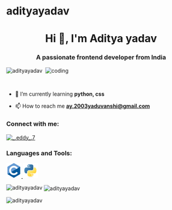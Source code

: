 # adityayadav<h1 align="center">Hi 👋, I'm Aditya yadav</h1>
<h3 align="center">A passionate frontend developer from India</h3>
<img align="right" alt="coding" width="400"src="https://camo.githubusercontent.com/cae12fddd9d6982901d82580bdf321d81fb299141098ca1c2d4891870827bf17/68747470733a2f2f6d69726f2e6d656469756d2e636f6d2f6d61782f313336302f302a37513379765349765f7430696f4a2d5a2e676966">

<p align="left"> <img src="https://komarev.com/ghpvc/?username=adityayadav&label=Profile%20views&color=0e75b6&style=flat" alt="adityayadav" /> </p>

<p align="left"> <a href="https://twitter.com/" target="blank"><img src="https://img.shields.io/twitter/follow/?logo=twitter&style=for-the-badge" alt="" /></a> </p>

- 🌱 I’m currently learning **python, css**

- 📫 How to reach me **ay.2003yaduvanshi@gmail.com**

<h3 align="left">Connect with me:</h3>
<p align="left">
<a href="https://instagram.com/_.eddy_.7" target="blank"><img align="center" src="https://raw.githubusercontent.com/rahuldkjain/github-profile-readme-generator/master/src/images/icons/Social/instagram.svg" alt="_.eddy_.7" height="30" width="40" /></a>
</p>

<h3 align="left">Languages and Tools:</h3>
<p align="left"> <a href="https://www.cprogramming.com/" target="_blank" rel="noreferrer"> <img src="https://raw.githubusercontent.com/devicons/devicon/master/icons/c/c-original.svg" alt="c" width="40" height="40"/> </a> <a href="https://www.python.org" target="_blank" rel="noreferrer"> <img src="https://raw.githubusercontent.com/devicons/devicon/master/icons/python/python-original.svg" alt="python" width="40" height="40"/> </a> </p>

<p><img align="left" src="https://github-readme-stats.vercel.app/api/top-langs?username=adityayadav&show_icons=true&locale=en&layout=compact" alt="adityayadav" /></p>

<p>&nbsp;<img align="center" src="https://github-readme-stats.vercel.app/api?username=adityayadav&show_icons=true&locale=en" alt="adityayadav" /></p>

<p><img align="center" src="https://github-readme-streak-stats.herokuapp.com/?user=adityayadav&" alt="adityayadav" /></p>
